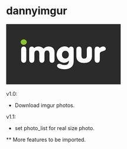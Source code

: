 # dannyimgur

![GitHub Logo](https://github.com/ekils/dannyimgur/blob/master/download.png)

v1.0:
* Download imgur photos.

v1.1:
* set photo_list  for real size photo. 

** 
More features to be imported.
